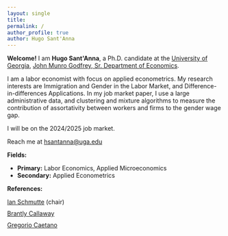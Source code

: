```yaml
---
layout: single
title: 
permalink: /
author_profile: true
author: Hugo Sant'Anna
---
```


**Welcome!** I am **Hugo Sant'Anna**, a Ph.D. candidate at the [University of Georgia](https://www.uga.edu/), [John Munro Godfrey, Sr. Department of Economics](https://www.terry.uga.edu/economics/).


I am a labor economist with focus on applied econometrics. My research interests are Immigration and Gender in the Labor Market, and Difference-in-differences Applications. In my job market paper, I use a large administrative data, and clustering and mixture algorithms to measure the contribution of assortativity between workers and firms to the gender wage gap.

I will be on the 2024/2025 job market.

Reach me at <a href="mailto:hsantanna@uga.edu">hsantanna@uga.edu</a>

**Fields:**

- **Primary:** Labor Economics, Applied Microeconomics
- **Secondary:** Applied Econometrics

**References:**
<div>
  <div style="margin-bottom: 10px;">
    <a href="https://ianschmutte.org/" target="_blank">Ian Schmutte</a> (chair)<br> 
  </div>
  <div style="margin-bottom: 10px;">
    <a href="https://bcallaway11.github.io/" target="_blank">Brantly Callaway</a><br>
  </div>
  <div>
    <a href="http://www.gregoriocaetano.net/" target="_blank">Gregorio Caetano</a><br>
  </div>
</div>

<br>
